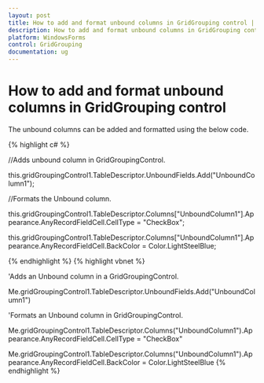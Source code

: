 ```yaml
---
layout: post
title: How to add and format unbound columns in GridGrouping control | WindowsForms | Syncfusion
description: How to add and format unbound columns in GridGrouping control
platform: WindowsForms
control: GridGrouping
documentation: ug
---
```


# How to add and format unbound columns in GridGrouping control

The unbound columns can be added and formatted using the below code.

{% highlight c# %}



//Adds unbound column in GridGroupingControl.

this.gridGroupingControl1.TableDescriptor.UnboundFields.Add("UnboundColumn1");



//Formats the Unbound column.

this.gridGroupingControl1.TableDescriptor.Columns["UnboundColumn1"].Appearance.AnyRecordFieldCell.CellType = "CheckBox";

this.gridGroupingControl1.TableDescriptor.Columns["UnboundColumn1"].Appearance.AnyRecordFieldCell.BackColor = Color.LightSteelBlue;


{% endhighlight  %}
{% highlight vbnet %}



'Adds an Unbound column in a  GridGroupingControl.

Me.gridGroupingControl1.TableDescriptor.UnboundFields.Add("UnboundColumn1")



'Formats an Unbound column in GridGroupingControl.

Me.gridGroupingControl1.TableDescriptor.Columns("UnboundColumn1").Appearance.AnyRecordFieldCell.CellType = "CheckBox"

Me.gridGroupingControl1.TableDescriptor.Columns("UnboundColumn1").Appearance.AnyRecordFieldCell.BackColor = Color.LightSteelBlue
{% endhighlight  %}